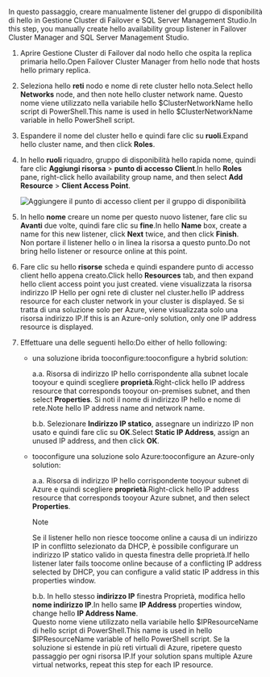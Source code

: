 <span data-ttu-id="d7eb5-101">In questo passaggio, creare manualmente listener del gruppo di disponibilità di hello in Gestione Cluster di Failover e SQL Server Management Studio.</span><span class="sxs-lookup"><span data-stu-id="d7eb5-101">In this step, you manually create hello availability group listener in Failover Cluster Manager and SQL Server Management Studio.</span></span>

1. <span data-ttu-id="d7eb5-102">Aprire Gestione Cluster di Failover dal nodo hello che ospita la replica primaria hello.</span><span class="sxs-lookup"><span data-stu-id="d7eb5-102">Open Failover Cluster Manager from hello node that hosts hello primary replica.</span></span>

2. <span data-ttu-id="d7eb5-103">Seleziona hello **reti** nodo e nome di rete cluster hello nota.</span><span class="sxs-lookup"><span data-stu-id="d7eb5-103">Select hello **Networks** node, and then note hello cluster network name.</span></span> <span data-ttu-id="d7eb5-104">Questo nome viene utilizzato nella variabile hello $ClusterNetworkName hello script di PowerShell.</span><span class="sxs-lookup"><span data-stu-id="d7eb5-104">This name is used in hello $ClusterNetworkName variable in hello PowerShell script.</span></span>

3. <span data-ttu-id="d7eb5-105">Espandere il nome del cluster hello e quindi fare clic su **ruoli**.</span><span class="sxs-lookup"><span data-stu-id="d7eb5-105">Expand hello cluster name, and then click **Roles**.</span></span>

4. <span data-ttu-id="d7eb5-106">In hello **ruoli** riquadro, gruppo di disponibilità hello rapida nome, quindi fare clic **Aggiungi risorsa** > **punto di accesso Client**.</span><span class="sxs-lookup"><span data-stu-id="d7eb5-106">In hello **Roles** pane, right-click hello availability group name, and then select **Add Resource** > **Client Access Point**.</span></span>
   
    ![Aggiungere il punto di accesso client per il gruppo di disponibilità](./media/virtual-machines-sql-server-configure-alwayson-availability-group-listener/IC678769.gif)

5. <span data-ttu-id="d7eb5-108">In hello **nome** creare un nome per questo nuovo listener, fare clic su **Avanti** due volte, quindi fare clic su **fine**.</span><span class="sxs-lookup"><span data-stu-id="d7eb5-108">In hello **Name** box, create a name for this new listener, click **Next** twice, and then click **Finish**.</span></span>  
    <span data-ttu-id="d7eb5-109">Non portare il listener hello o in linea la risorsa a questo punto.</span><span class="sxs-lookup"><span data-stu-id="d7eb5-109">Do not bring hello listener or resource online at this point.</span></span>

6. <span data-ttu-id="d7eb5-110">Fare clic su hello **risorse** scheda e quindi espandere punto di accesso client hello appena creato.</span><span class="sxs-lookup"><span data-stu-id="d7eb5-110">Click hello **Resources** tab, and then expand hello client access point you just created.</span></span> 
    <span data-ttu-id="d7eb5-111">viene visualizzata la risorsa indirizzo IP Hello per ogni rete di cluster nel cluster.</span><span class="sxs-lookup"><span data-stu-id="d7eb5-111">hello IP address resource for each cluster network in your cluster is displayed.</span></span> <span data-ttu-id="d7eb5-112">Se si tratta di una soluzione solo per Azure, viene visualizzata solo una risorsa indirizzo IP.</span><span class="sxs-lookup"><span data-stu-id="d7eb5-112">If this is an Azure-only solution, only one IP address resource is displayed.</span></span>

7. <span data-ttu-id="d7eb5-113">Effettuare una delle seguenti hello:</span><span class="sxs-lookup"><span data-stu-id="d7eb5-113">Do either of hello following:</span></span>
   
   * <span data-ttu-id="d7eb5-114">una soluzione ibrida tooconfigure:</span><span class="sxs-lookup"><span data-stu-id="d7eb5-114">tooconfigure a hybrid solution:</span></span>
     
        <span data-ttu-id="d7eb5-115">a.</span><span class="sxs-lookup"><span data-stu-id="d7eb5-115">a.</span></span> <span data-ttu-id="d7eb5-116">Risorsa di indirizzo IP hello corrispondente alla subnet locale tooyour e quindi scegliere **proprietà**.</span><span class="sxs-lookup"><span data-stu-id="d7eb5-116">Right-click hello IP address resource that corresponds tooyour on-premises subnet, and then select **Properties**.</span></span> <span data-ttu-id="d7eb5-117">Si noti il nome di indirizzo IP hello e nome di rete.</span><span class="sxs-lookup"><span data-stu-id="d7eb5-117">Note hello IP address name and network name.</span></span>
   
        <span data-ttu-id="d7eb5-118">b.</span><span class="sxs-lookup"><span data-stu-id="d7eb5-118">b.</span></span> <span data-ttu-id="d7eb5-119">Selezionare **Indirizzo IP statico**, assegnare un indirizzo IP non usato e quindi fare clic su **OK**.</span><span class="sxs-lookup"><span data-stu-id="d7eb5-119">Select **Static IP Address**, assign an unused IP address, and then click **OK**.</span></span>
 
   * <span data-ttu-id="d7eb5-120">tooconfigure una soluzione solo Azure:</span><span class="sxs-lookup"><span data-stu-id="d7eb5-120">tooconfigure an Azure-only solution:</span></span>

        <span data-ttu-id="d7eb5-121">a.</span><span class="sxs-lookup"><span data-stu-id="d7eb5-121">a.</span></span> <span data-ttu-id="d7eb5-122">Risorsa di indirizzo IP hello corrispondente tooyour subnet di Azure e quindi scegliere **proprietà**.</span><span class="sxs-lookup"><span data-stu-id="d7eb5-122">Right-click hello IP address resource that corresponds tooyour Azure subnet, and then select **Properties**.</span></span>
       
       > [!NOTE]
       > <span data-ttu-id="d7eb5-123">Se il listener hello non riesce toocome online a causa di un indirizzo IP in conflitto selezionato da DHCP, è possibile configurare un indirizzo IP statico valido in questa finestra delle proprietà.</span><span class="sxs-lookup"><span data-stu-id="d7eb5-123">If hello listener later fails toocome online because of a conflicting IP address selected by DHCP, you can configure a valid static IP address in this properties window.</span></span>
       > 
       > 

       <span data-ttu-id="d7eb5-124">b.</span><span class="sxs-lookup"><span data-stu-id="d7eb5-124">b.</span></span> <span data-ttu-id="d7eb5-125">In hello stesso **indirizzo IP** finestra Proprietà, modifica hello **nome indirizzo IP**.</span><span class="sxs-lookup"><span data-stu-id="d7eb5-125">In hello same **IP Address** properties window, change hello **IP Address Name**.</span></span>  
        <span data-ttu-id="d7eb5-126">Questo nome viene utilizzato nella variabile hello $IPResourceName di hello script di PowerShell.</span><span class="sxs-lookup"><span data-stu-id="d7eb5-126">This name is used in hello $IPResourceName variable of hello PowerShell script.</span></span> <span data-ttu-id="d7eb5-127">Se la soluzione si estende in più reti virtuali di Azure, ripetere questo passaggio per ogni risorsa IP.</span><span class="sxs-lookup"><span data-stu-id="d7eb5-127">If your solution spans multiple Azure virtual networks, repeat this step for each IP resource.</span></span>

